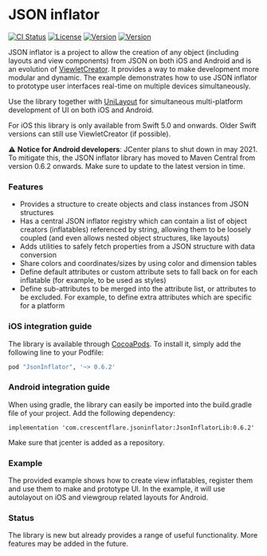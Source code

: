 # JSON inflator

[![CI Status](http://img.shields.io/travis/crescentflare/JsonInflator.svg?style=flat)](https://travis-ci.org/crescentflare/JsonInflator)
[![License](https://img.shields.io/cocoapods/l/JsonInflator.svg?style=flat)](http://cocoapods.org/pods/JsonInflator)
[![Version](https://img.shields.io/cocoapods/v/JsonInflator.svg?style=flat)](http://cocoapods.org/pods/JsonInflator)
[![Version](https://img.shields.io/maven-central/v/com.crescentflare.jsoninflator/JsonInflatorLib.svg?style=flat)](https://repo1.maven.org/maven2/com/crescentflare/jsoninflator/JsonInflatorLib)

JSON inflator is a project to allow the creation of any object (including layouts and view components) from JSON on both iOS and Android and is an evolution of [ViewletCreator](https://github.com/crescentflare/ViewletCreator). It provides a way to make development more modular and dynamic. The example demonstrates how to use JSON inflator to prototype user interfaces real-time on multiple devices simultaneously.

Use the library together with [UniLayout](https://github.com/crescentflare/UniLayout) for simultaneous multi-platform development of UI on both iOS and Android.

For iOS this library is only available from Swift 5.0 and onwards. Older Swift versions can still use ViewletCreator (if possible).

⚠️ **Notice for Android developers**: JCenter plans to shut down in may 2021. To mitigate this, the JSON inflator library has moved to Maven Central from version 0.6.2 onwards. Make sure to update to the latest version in time.


### Features

* Provides a structure to create objects and class instances from JSON structures
* Has a central JSON inflator registry which can contain a list of object creators (inflatables) referenced by string, allowing them to be loosely coupled (and even allows nested object structures, like layouts)
* Adds utilities to safely fetch properties from a JSON structure with data conversion
* Share colors and coordinates/sizes by using color and dimension tables
* Define default attributes or custom attribute sets to fall back on for each inflatable (for example, to be used as styles)
* Define sub-attributes to be merged into the attribute list, or attributes to be excluded. For example, to define extra attributes which are specific for a platform


### iOS integration guide

The library is available through [CocoaPods](http://cocoapods.org). To install it, simply add the following line to your Podfile:

```ruby
pod "JsonInflator", '~> 0.6.2'
```


### Android integration guide

When using gradle, the library can easily be imported into the build.gradle file of your project. Add the following dependency:

```
implementation 'com.crescentflare.jsoninflator:JsonInflatorLib:0.6.2'
```

Make sure that jcenter is added as a repository.


### Example

The provided example shows how to create view inflatables, register them and use them to make and prototype UI. In the example, it will use autolayout on iOS and viewgroup related layouts for Android.


### Status

The library is new but already provides a range of useful functionality. More features may be added in the future.

